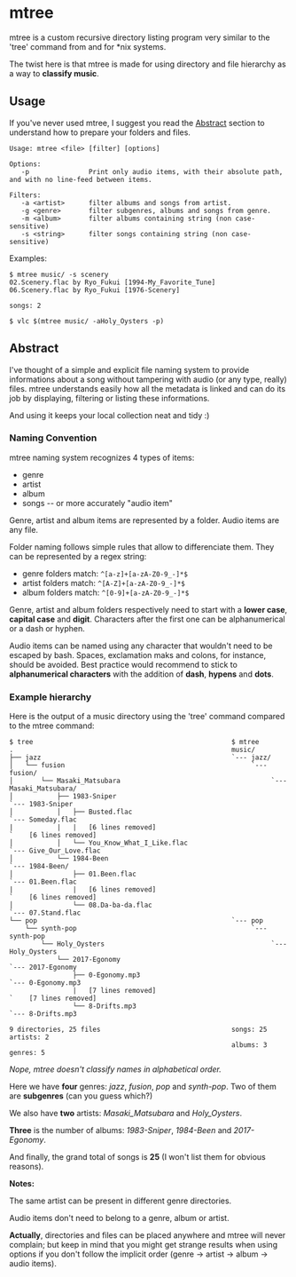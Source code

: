 # mtree

mtree is a custom recursive directory listing program very similar to the 'tree' command from and for *nix systems.

The twist here is that mtree is made for using directory and file hierarchy as a way to **classify music**.

## Usage

If you've never used mtree, I suggest you read the [Abstract](#Abstract)
section to understand how to prepare your folders and files.

```
Usage: mtree <file> [filter] [options]

Options:
   -p               Print only audio items, with their absolute path, and with no line-feed between items.

Filters:
   -a <artist>      filter albums and songs from artist.
   -g <genre>       filter subgenres, albums and songs from genre.
   -m <album>	    filter albums containing string (non case-sensitive)
   -s <string>      filter songs containing string (non case-sensitive)
```

Examples:

```
$ mtree music/ -s scenery
02.Scenery.flac by Ryo_Fukui [1994-My_Favorite_Tune]
06.Scenery.flac by Ryo_Fukui [1976-Scenery]

songs: 2
```

```
$ vlc $(mtree music/ -aHoly_Oysters -p)
```

## Abstract

I've thought of a simple and explicit file naming system to provide informations about a song without tampering
with audio (or any type, really) files. mtree understands easily how all the metadata is linked and can do
its job by displaying, filtering or listing these informations. 

And using it keeps your local collection neat and tidy :)

### Naming Convention

mtree naming system recognizes 4 types of items:
  - genre
  - artist
  - album
  - songs -- or more accurately "audio item"

Genre, artist and album items are represented by a folder. Audio items are any file.

Folder naming follows simple rules that allow to differenciate them. They can be represented by a regex string:

  - genre folders match: `^[a-z]+[a-zA-Z0-9_-]*$`
  - artist folders match: `^[A-Z]+[a-zA-Z0-9_-]*$`
  - album folders match: `^[0-9]+[a-zA-Z0-9_-]*$`
    
Genre, artist and album folders respectively need to start with a **lower case**, **capital case** and **digit**.
Characters after the first one can be alphanumerical or a dash or hyphen.

Audio items can be named using any character that wouldn't need to be escaped by bash. Spaces, exclamation
maks and colons, for instance, should be avoided. Best practice would recommend to stick to **alphanumerical characters** with the addition of **dash**, **hypens** and **dots**.

### Example hierarchy

Here is the output of a music directory using the 'tree' command compared to the mtree command:

```
$ tree                                                  $ mtree
.                                                       music/
├── jazz                                                `--- jazz/
│   └── fusion                                               `--- fusion/
│       └── Masaki_Matsubara                                      `--- Masaki_Matsubara/
│           ├── 1983-Sniper                                            `--- 1983-Sniper
│           │   ├── Busted.flac                                             `--- Someday.flac
|           |   |   [6 lines removed]                                       `    [6 lines removed]
│           │   └── You_Know_What_I_Like.flac                               `--- Give_Our_Love.flac
│           └── 1984-Been                                              `--- 1984-Been/
│               ├── 01.Been.flac                                            `--- 01.Been.flac
|               |   [6 lines removed]                                       `    [6 lines removed]
│               └── 08.Da-ba-da.flac                                        `--- 07.Stand.flac
└── pop                                                 `--- pop
    └── synth-pop                                            `--- synth-pop
        └── Holy_Oysters                                          `--- Holy_Oysters
            └── 2017-Egonomy                                           `--- 2017-Egonomy
                ├── 0-Egonomy.mp3                                           `--- 0-Egonomy.mp3
                |   [7 lines removed]                                       `    [7 lines removed]
                └── 8-Drifts.mp3                                            `--- 8-Drifts.mp3

9 directories, 25 files                                 songs: 25       artists: 2
                                                        albums: 3       genres: 5
```
_Nope, mtree doesn't classify names in alphabetical order._

Here we have **four** genres: *jazz*, *fusion*, *pop* and *synth-pop*. Two of them are **subgenres** (can you guess which?)

We also have **two** artists: *Masaki_Matsubara* and *Holy_Oysters*.

**Three** is the number of albums: *1983-Sniper*, *1984-Been* and *2017-Egonomy*.

And finally, the grand total of songs is **25** (I won't list them for obvious reasons). 

**Notes:**

The same artist can be present in different genre directories.

Audio items don't need to belong to a genre, album or artist.

**Actually**, directories and files can be placed anywhere and mtree will never complain; but keep in mind that you 
might get strange results when using options if you don't follow the implicit order (genre -> artist -> album -> audio items).

